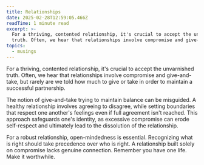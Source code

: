 ```yaml
---
title: Relationships
date: 2025-02-28T12:59:05.466Z
readTime: 1 minute read
excerpt: >-
  For a thriving, contented relationship, it's crucial to accept the unvarnished
  truth. Often, we hear that relationships involve compromise and give-an...
topics:
  - musings
---
```

For a thriving, contented relationship, it's crucial to accept the unvarnished truth. Often, we hear that relationships involve compromise and give-and-take, but rarely are we told how much to give or take in order to maintain a successful partnership.
 
 The notion of give-and-take trying to maintain balance can be misguided. A healthy relationship involves agreeing to disagree, while setting boundaries that respect one another's feelings even if full agreement isn't reached. This approach safeguards one's identity, as excessive compromise can erode self-respect and ultimately lead to the dissolution of the relationship.
 
 For a robust relationship, open-mindedness is essential. Recognizing what is right should take precedence over who is right.
 A relationship built solely on compromise lacks genuine connection.
 Remember you have one life. Make it worthwhile.
